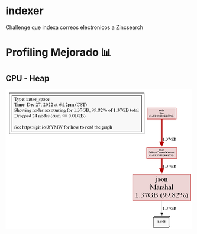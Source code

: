 # indexer
Challenge que indexa correos electronicos a Zincsearch

# Profiling Mejorado 📊
## CPU - Heap 

![HEAP](internal/profiling/profile_mejorado.png)
